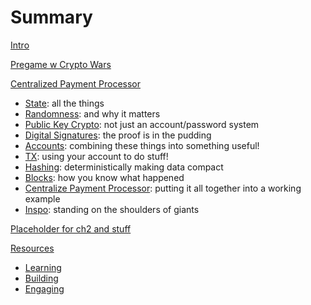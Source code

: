 # Summary

[Intro](./intro.md)

[Pregame w Crypto Wars](./crypto_wars.md)

[Centralized Payment Processor](./ch1/intro.md)
  - [State](./ch1/state.md): all the things
  - [Randomness](./ch1/randomness.md): and why it matters
  - [Public Key Crypto](./ch1/public_key_crypto.md): not just an account/password system
  - [Digital Signatures](./ch1/digital_signatures.md): the proof is in the pudding
  - [Accounts](./ch1/accounts.md): combining these things into something useful!
  - [TX](./ch1/tx.md): using your account to do stuff!
  - [Hashing](./ch1/hashing.md): deterministically making data compact
  - [Blocks](./ch1/blocks.md): how you know what happened
  - [Centralize Payment Processor](./ch1/centralized_payment_processor.md): putting it all together into a working example
  - [Inspo](./ch1/inspo.md): standing on the shoulders of giants

[Placeholder for ch2 and stuff](.ch2/intro.md)

[Resources](./resources/intro.md)
  - [Learning](./resources/learning.md)
  - [Building](./resources/building.md)
  - [Engaging](./resources/engaging.md)
